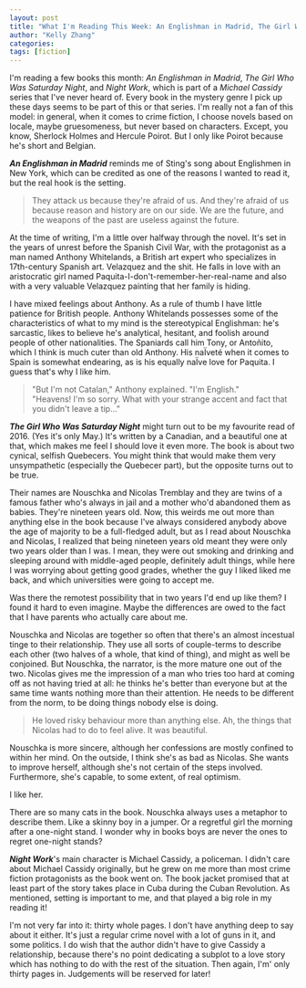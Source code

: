 ```yaml
---
layout: post
title: "What I'm Reading This Week: An Englishman in Madrid, The Girl Who Was Saturday Night, and Night Work"
author: "Kelly Zhang"
categories:
tags: [fiction]
---
```


I'm reading a few books this month: _An Englishman in Madrid_, _The Girl Who Was Saturday Night_, and _Night Work_, which is part of a _Michael Cassidy_ series that I've never heard of. Every book in the mystery genre I pick up these days seems to be part of this or that series. I'm really not a fan of this model: in general, when it comes to crime fiction, I choose novels based on locale, maybe gruesomeness, but never based on characters. Except, you know, Sherlock Holmes and Hercule Poirot. But I only like Poirot because he's short and Belgian.

_**An Englishman in Madrid**_ reminds me of Sting's song about Englishmen in New York, which can be credited as one of the reasons I wanted to read it, but the real hook is the setting.

> They attack us because they're afraid of us. And they're afraid of us because reason and history are on our side. We are the future, and the weapons of the past are useless against the future.

At the time of writing, I'm a little over halfway through the novel. It's set in the years of unrest before the Spanish Civil War, with the protagonist as a man named Anthony Whitelands, a British art expert who specializes in 17th-century Spanish art. Velazquez and the shit. He falls in love with an aristocratic girl named Paquita-I-don't-remember-her-real-name and also with a very valuable Velazquez painting that her family is hiding.

I have mixed feelings about Anthony. As a rule of thumb I have little patience for British people. Anthony Whitelands possesses some of the characteristics of what to my mind is the stereotypical Englishman: he's sarcastic, likes to believe he's analytical, hesitant, and foolish around people of other nationalities. The Spaniards call him Tony, or Antoñito, which I think is much cuter than old Anthony. His naÏveté when it comes to Spain is somewhat endearing, as is his equally naÏve love for Paquita. I guess that's why I like him.

> "But I'm not Catalan," Anthony explained. "I'm English."  
> "Heavens! I'm so sorry. What with your strange accent and fact that you didn't leave a tip..."

_**The Girl Who Was Saturday Night**_ might turn out to be my favourite read of 2016. (Yes it's only May.) It's written by a Canadian, and a beautiful one at that, which makes me feel I should love it even more. The book is about two cynical, selfish Quebecers. You might think that would make them very unsympathetic (especially the Quebecer part), but the opposite turns out to be true.

Their names are Nouschka and Nicolas Tremblay and they are twins of a famous father who's always in jail and a mother who'd abandoned them as babies. They're nineteen years old. Now, this weirds me out more than anything else in the book because I've always considered anybody above the age of majority to be a full-fledged adult, but as I read about Nouschka and Nicolas, I realized that being nineteen years old meant they were only two years older than I was. I mean, they were out smoking and drinking and sleeping around with middle-aged people, definitely adult things, while here I was worrying about getting good grades, whether the guy I liked liked me back, and which universities were going to accept me.

Was there the remotest possibility that in two years I'd end up like them? I found it hard to even imagine. Maybe the differences are owed to the fact that I have parents who actually care about me.

Nouschka and Nicolas are together so often that there's an almost incestual tinge to their relationship. They use all sorts of couple-terms to describe each other (two halves of a whole, that kind of thing), and might as well be conjoined. But Nouschka, the narrator, is the more mature one out of the two. Nicolas gives me the impression of a man who tries too hard at coming off as not having tried at all: he thinks he's better than everyone but at the same time wants nothing more than their attention. He needs to be different from the norm, to be doing things nobody else is doing.

> He loved risky behaviour more than anything else. Ah, the things that Nicolas had to do to feel alive. It was beautiful.

Nouschka is more sincere, although her confessions are mostly confined to within her mind. On the outside, I think she's as bad as Nicolas. She wants to improve herself, although she's not certain of the steps involved. Furthermore, she's capable, to some extent, of real optimism.

I like her.

There are so many cats in the book. Nouschka always uses a metaphor to describe them. Like a skinny boy in a jumper. Or a regretful girl the morning after a one-night stand. I wonder why in books boys are never the ones to regret one-night stands?

_**Night Work**_'s main character is Michael Cassidy, a policeman. I didn't care about Michael Cassidy originally, but he grew on me more than most crime fiction protagonists as the book went on. The book jacket promised that at least part of the story takes place in Cuba during the Cuban Revolution. As mentioned, setting is important to me, and that played a big role in my reading it!

I'm not very far into it: thirty whole pages. I don't have anything deep to say about it either. It's just a regular crime novel with a lot of guns in it, and some politics. I do wish that the author didn't have to give Cassidy a relationship, because there's no point dedicating a subplot to a love story which has nothing to do with the rest of the situation. Then again, I'm' only thirty pages in. Judgements will be reserved for later!
